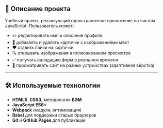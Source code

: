## 📌 Описание проекта

Учебный проект, реализующий одностраничное приложение на чистом JavaScript. Пользователь может:

- ✏️ редактировать имя и описание профиля
- 📸 добавлять и удалять карточки с изображениями мест
- ❤️ ставить лайки на карточки
- 🔍 открывать изображения в полноэкранном просмотре
- ✅ получать валидацию форм в реальном времени
- 📱 просматривать сайт на разных устройствах (адаптивная вёрстка)

---

## 🛠️ Используемые технологии

- **HTML5**, **CSS3**, методология **БЭМ**
- **JavaScript ES6+**
- **Webpack** (модули, оптимизация)
- **Babel** для поддержки старых браузеров
- **Git** и **GitHub Pages** для публикации
